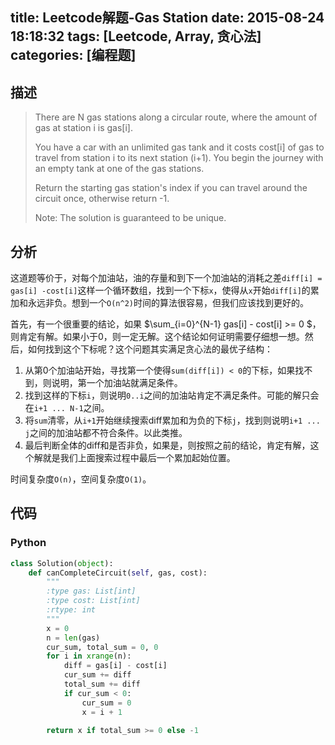 title: Leetcode解题-Gas Station
date: 2015-08-24 18:18:32
tags: [Leetcode, Array, 贪心法]
categories: [编程题]
---

## 描述

> There are N gas stations along a circular route, where the amount of gas at station i is gas[i].
>
> You have a car with an unlimited gas tank and it costs cost[i] of gas to travel from station i to its next station (i+1). You begin the journey with an empty tank at one of the gas stations.
>
> Return the starting gas station's index if you can travel around the circuit once, otherwise return -1.
>
> Note:
> The solution is guaranteed to be unique.

## 分析
这道题等价于，对每个加油站，油的存量和到下一个加油站的消耗之差`diff[i] = gas[i] -cost[i]`这样一个循环数组，找到一个下标`x`，使得从`x`开始`diff[i]`的累加和永远非负。想到一个`O(n^2)`时间的算法很容易，但我们应该找到更好的。

首先，有一个很重要的结论，如果 $\sum\_{i=0}^{N-1} gas[i] - cost[i] >= 0 $，则肯定有解。如果小于0，则一定无解。这个结论如何证明需要仔细想一想。然后，如何找到这个下标呢？这个问题其实满足贪心法的最优子结构：

1. 从第0个加油站开始，寻找第一个使得`sum(diff[i]) < 0`的下标，如果找不到，则说明，第一个加油站就满足条件。
2. 找到这样的下标`i`，则说明`0..i`之间的加油站肯定不满足条件。可能的解只会在`i+1 ... N-1`之间。
3. 将`sum`清零，从`i+1`开始继续搜索diff累加和为负的下标`j`，找到则说明`i+1 ... j`之间的加油站都不符合条件。以此类推。
4. 最后判断全体的diff和是否非负，如果是，则按照之前的结论，肯定有解，这个解就是我们上面搜索过程中最后一个累加起始位置。

时间复杂度`O(n)`，空间复杂度`O(1)`。


## 代码

### Python
```python
class Solution(object):
    def canCompleteCircuit(self, gas, cost):
        """
        :type gas: List[int]
        :type cost: List[int]
        :rtype: int
        """
        x = 0
        n = len(gas)
        cur_sum, total_sum = 0, 0
        for i in xrange(n):
            diff = gas[i] - cost[i]
            cur_sum += diff
            total_sum += diff
            if cur_sum < 0:
                cur_sum = 0
                x = i + 1

        return x if total_sum >= 0 else -1
```

